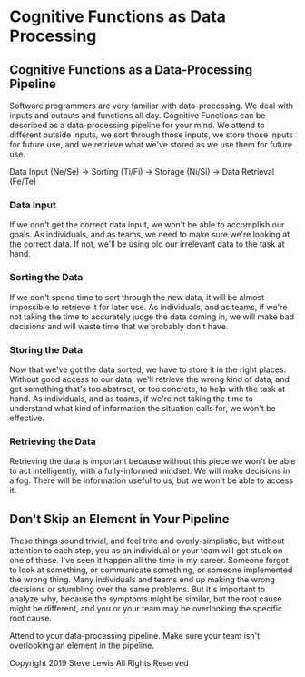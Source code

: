 # Cognitive Functions as Data Processing

## Cognitive Functions as a Data-Processing Pipeline

Software programmers are very familiar with data-processing. We deal with inputs and outputs and functions all day. Cognitive Functions can be described as a data-processing pipeline for your mind. We attend to different outside inputs, we sort through those inputs, we store those inputs for future use, and we retrieve what we've stored as we use them for future use.

Data Input (Ne/Se) -> Sorting (Ti/Fi) -> Storage (Ni/Si) -> Data Retrieval (Fe/Te)

### Data Input

If we don't get the correct data input, we won't be able to accomplish our goals. As individuals, and as teams, we need to make sure we're looking at the correct data. If not, we'll be using old our irrelevant data to the task at hand.

### Sorting the Data

If we don't spend time to sort through the new data, it will be almost impossible to retrieve it for later use. As individuals, and as teams, if we're not taking the time to accurately judge the data coming in, we will make bad decisions and will waste time that we probably don't have.

### Storing the Data

Now that we've got the data sorted, we have to store it in the right places. Without good access to our data, we'll retrieve the wrong kind of data, and get something that's too abstract, or too concrete, to help with the task at hand. As individuals, and as teams, if we're not taking the time to understand what kind of information the situation calls for, we won't be effective.

### Retrieving the Data

Retrieving the data is important because without this piece we won't be able to act intelligently, with a fully-informed mindset. We will make decisions in a fog. There will be information useful to us, but we won't be able to access it.


## Don't Skip an Element in Your Pipeline

These things sound trivial, and feel trite and overly-simplistic, but without attention to each step, you as an individual or your team will get stuck on one of these. I've seen it happen all the time in my career. Someone forgot to look at something, or communicate something, or someone implemented the wrong thing. Many individuals and teams end up making the wrong decisions or stumbling over the same problems. But it's important to analyze why, because the symptoms might be similar, but the root cause might be different, and you or your team may be overlooking the specific root cause.

Attend to your data-processing pipeline. Make sure your team isn't overlooking an element in the pipeline.

Copyright 2019 Steve Lewis All Rights Reserved
